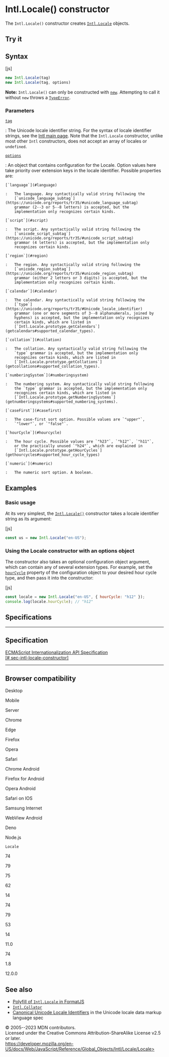 Intl.Locale() constructor
=========================

 
The `Intl.Locale()` constructor creates [`Intl.Locale`](../locale)
objects.


 
Try it 
------

 



 
Syntax
------

 
 
 
[js]


```js
new Intl.Locale(tag)
new Intl.Locale(tag, options)
```


 
**Note:** `Intl.Locale()` can only be constructed with
[`new`](../../../operators/new). Attempting to call it without `new`
throws a [`TypeError`](../../typeerror).




 
### Parameters

 

[`tag`](#tag)

:   The Unicode locale identifier string. For the syntax of locale
    identifier strings, see the [Intl main
    page](../../intl#locales_argument). Note that the `Intl.Locale`
    constructor, unlike most other `Intl` constructors, does not accept
    an array of locales or `undefined`.

[`options`](#options)

:   An object that contains configuration for the Locale. Option values
    here take priority over extension keys in the locale identifier.
    Possible properties are:

    [`language`](#language)

    :   The language. Any syntactically valid string following the
        [`unicode_language_subtag`](https://unicode.org/reports/tr35/#unicode_language_subtag)
        grammar (2--3 or 5--8 letters) is accepted, but the
        implementation only recognizes certain kinds.

    [`script`](#script)

    :   The script. Any syntactically valid string following the
        [`unicode_script_subtag`](https://unicode.org/reports/tr35/#unicode_script_subtag)
        grammar (4 letters) is accepted, but the implementation only
        recognizes certain kinds.

    [`region`](#region)

    :   The region. Any syntactically valid string following the
        [`unicode_region_subtag`](https://unicode.org/reports/tr35/#unicode_region_subtag)
        grammar (either 2 letters or 3 digits) is accepted, but the
        implementation only recognizes certain kinds.

    [`calendar`](#calendar)

    :   The calendar. Any syntactically valid string following the
        [`type`](https://unicode.org/reports/tr35/#Unicode_locale_identifier)
        grammar (one or more segments of 3--8 alphanumerals, joined by
        hyphens) is accepted, but the implementation only recognizes
        certain kinds, which are listed in
        [`Intl.Locale.prototype.getCalendars`](getcalendars#supported_calendar_types).

    [`collation`](#collation)

    :   The collation. Any syntactically valid string following the
        `type` grammar is accepted, but the implementation only
        recognizes certain kinds, which are listed in
        [`Intl.Locale.prototype.getCollations`](getcollations#supported_collation_types).

    [`numberingSystem`](#numberingsystem)

    :   The numbering system. Any syntactically valid string following
        the `type` grammar is accepted, but the implementation only
        recognizes certain kinds, which are listed in
        [`Intl.Locale.prototype.getNumberingSystems`](getnumberingsystems#supported_numbering_systems).

    [`caseFirst`](#casefirst)

    :   The case-first sort option. Possible values are `"upper"`,
        `"lower"`, or `"false"`.

    [`hourCycle`](#hourcycle)

    :   The hour cycle. Possible values are `"h23"`, `"h12"`, `"h11"`,
        or the practically unused `"h24"`, which are explained in
        [`Intl.Locale.prototype.getHourCycles`](gethourcycles#supported_hour_cycle_types)

    [`numeric`](#numeric)

    :   The numeric sort option. A boolean.



 
Examples
--------


 
### Basic usage 

 
At its very simplest, the [`Intl.Locale()`](locale) constructor takes a
locale identifier string as its argument:

 
 
[js]


```js
const us = new Intl.Locale("en-US");
```




 
### Using the Locale constructor with an options object 

 
The constructor also takes an optional configuration object argument,
which can contain any of several extension types. For example, set the
[`hourCycle`](hourcycle) property of the configuration object to your
desired hour cycle type, and then pass it into the constructor:

 
 
[js]


```js
const locale = new Intl.Locale("en-US", { hourCycle: "h12" });
console.log(locale.hourCycle); // "h12"
```




Specifications
--------------

 
  ---------------------------------------------------------------------------------------------
  Specification
  ---------------------------------------------------------------------------------------------
  [ECMAScript Internationalization API Specification\
  [\#
  sec-intl-locale-constructor]](https://tc39.es/ecma402/#sec-intl-locale-constructor)

  ---------------------------------------------------------------------------------------------


Browser compatibility 
---------------------

 


Desktop

Mobile

Server

Chrome

Edge

Firefox

Opera

Safari

Chrome Android

Firefox for Android

Opera Android

Safari on IOS

Samsung Internet

WebView Android

Deno

Node.js

`Locale`

74

79

75

62

14

74

79

53

14

11.0

74

1.8

12.0.0

 
See also 
--------

 
-   [Polyfill of `Intl.Locale` in
    FormatJS](https://formatjs.io/docs/polyfills/intl-locale/)
-   [`Intl.Collator`](../collator)
-   [Canonical Unicode Locale
    Identifiers](https://www.unicode.org/reports/tr35/#Canonical_Unicode_Locale_Identifiers)
    in the Unicode locale data markup language spec



 
© 2005--2023 MDN contributors.\
Licensed under the Creative Commons Attribution-ShareAlike License v2.5
or later.\
https://developer.mozilla.org/en-US/docs/Web/JavaScript/Reference/Global_Objects/Intl/Locale/Locale>

